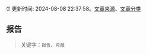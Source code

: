 :alarm_clock: 更新时间: 2024-08-08 22:37:58。[文章来源](/README.md)、[文章分类](/TAGS.md)

## 报告


> 关键字：`报告`、`月报`



